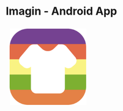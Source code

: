 # Imagin - Android App

<img src="/app/src/main/res/mipmap-hdpi/icon.png" align="left"
width="200" hspace="10" vspace="10">







